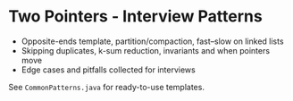 # Two Pointers - Interview Patterns

- Opposite-ends template, partition/compaction, fast–slow on linked lists
- Skipping duplicates, k-sum reduction, invariants and when pointers move
- Edge cases and pitfalls collected for interviews

See `CommonPatterns.java` for ready-to-use templates.